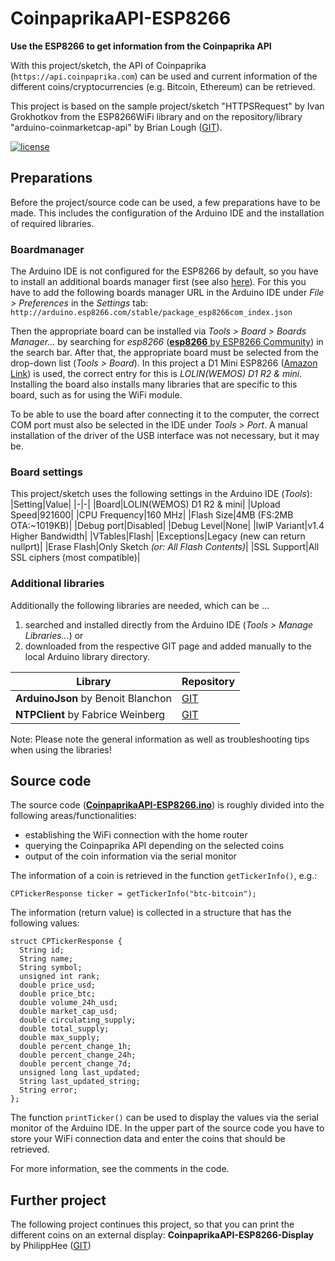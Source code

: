 # CoinpaprikaAPI-ESP8266

**Use the ESP8266 to get information from the Coinpaprika API**

With this project/sketch, the API of Coinpaprika (`https://api.coinpaprika.com`) can be used and current information of the different coins/cryptocurrencies (e.g. Bitcoin, Ethereum) can be retrieved.

This project is based on the sample project/sketch "HTTPSRequest" by Ivan Grokhotkov from the ESP8266WiFi library and on the repository/library "arduino-coinmarketcap-api" by Brian Lough ([GIT](https://github.com/witnessmenow/arduino-coinmarketcap-api)).

[![license](https://img.shields.io/badge/license-MIT-orange.svg)](LICENSE)

## Preparations
Before the project/source code can be used, a few preparations have to be made. This includes the configuration of the Arduino IDE and the installation of required libraries.

### Boardmanager
The Arduino IDE is not configured for the ESP8266 by default, so you have to install an additional boards manager first (see also [here](https://github.com/esp8266/Arduino)). For this you have to add the following boards manager URL in the Arduino IDE under *File > Preferences* in the *Settings* tab: `http://arduino.esp8266.com/stable/package_esp8266com_index.json`

Then the appropriate board can be installed via *Tools > Board > Boards Manager...* by searching for *esp8266* ([**esp8266** by ESP8266 Community](https://github.com/esp8266/Arduino)) in the search bar. After that, the appropriate board must be selected from the drop-down list (*Tools > Board*). In this project a D1 Mini ESP8266 ([Amazon Link](https://amzn.to/2QwETcy)) is used, the correct entry for this is *LOLIN(WEMOS) D1 R2 & mini*. Installing the board also installs many libraries that are specific to this board, such as for using the WiFi module.

To be able to use the board after connecting it to the computer, the correct COM port must also be selected in the IDE under *Tools > Port*. A manual installation of the driver of the USB interface was not necessary, but it may be.

### Board settings
This project/sketch uses the following settings in the Arduino IDE (*Tools*):
|Setting|Value|
|-|-|
|Board|LOLIN(WEMOS) D1 R2 & mini|
|Upload Speed|921600|
|CPU Frequency|160 MHz|
|Flash Size|4MB (FS:2MB OTA:~1019KB)|
|Debug port|Disabled|
|Debug Level|None|
|lwIP Variant|v1.4 Higher Bandwidth|
|VTables|Flash|
|Exceptions|Legacy (new can return nullprt)|
|Erase Flash|Only Sketch *(or: All Flash Contents)*|
|SSL Support|All SSL ciphers (most compatible)|

### Additional libraries
Additionally the following libraries are needed, which can be ...
1. searched and installed directly from the Arduino IDE (*Tools > Manage Libraries...*) or
2. downloaded from the respective GIT page and added manually to the local Arduino library directory.

|Library|Repository|
|-|-|
|**ArduinoJson** by Benoit Blanchon|[GIT](https://github.com/bblanchon/ArduinoJson)|
|**NTPClient** by Fabrice Weinberg|[GIT](https://github.com/arduino-libraries/NTPClient)|

Note: Please note the general information as well as troubleshooting tips when using the libraries!


## Source code
The source code ([**CoinpaprikaAPI-ESP8266.ino**](CoinpaprikaAPI-ESP8266.ino)) is roughly divided into the following areas/functionalities:
- establishing the WiFi connection with the home router
- querying the Coinpaprika API depending on the selected coins
- output of the coin information via the serial monitor

The information of a coin is retrieved in the function `getTickerInfo()`, e.g.:
```
CPTickerResponse ticker = getTickerInfo("btc-bitcoin");
```

The information (return value) is collected in a structure that has the following values:
```
struct CPTickerResponse {
  String id;
  String name;
  String symbol;
  unsigned int rank;
  double price_usd;
  double price_btc;
  double volume_24h_usd;
  double market_cap_usd;
  double circulating_supply;
  double total_supply;
  double max_supply;
  double percent_change_1h;
  double percent_change_24h;
  double percent_change_7d;
  unsigned long last_updated;
  String last_updated_string;
  String error;
};
```

The function `printTicker()` can be used to display the values via the serial monitor of the Arduino IDE. In the upper part of the source code you have to store your WiFi connection data and enter the coins that should be retrieved.

For more information, see the comments in the code.


## Further project
The following project continues this project, so that you can print the different coins on an external display:
**CoinpaprikaAPI-ESP8266-Display** by PhilippHee ([GIT](https://github.com/PhilippHee/CoinpaprikaAPI-ESP8266-Display))
